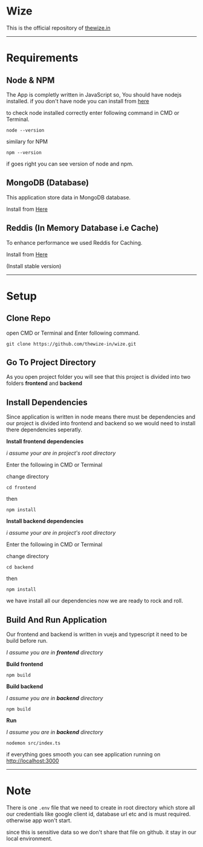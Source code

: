 # Wize

This is the official repository of [thewize.in](https://thewize.in)

---

# Requirements

## Node & NPM

The App is completly written in JavaScript so, You should have nodejs installed. if you don't have node you can install from [here](https://nodejs.org/en/)

to check node installed correctly enter following command in CMD or Terminal.

```
node --version
```

similary for NPM

```
npm --version
```

if goes right you can see version of node and npm.

## MongoDB (Database)

This application store data in MongoDB database.

Install from [Here](https://www.mongodb.com/try/download/community)

## Reddis (In Memory Database i.e Cache)

To enhance performance we used Reddis for Caching.

Install from [Here](https://redis.io/download)

(Install stable version)

---

# Setup

## Clone Repo

open CMD or Terminal and Enter following command.

```
git clone https://github.com/thewize-in/wize.git
```

## Go To Project Directory

As you open project folder you will see that this project is divided into two folders **frontend** and **backend**

## Install Dependencies

Since application is written in node means there must be dependencies and our project is divided into frontend and backend so we would need to install there dependencies seperatly.

**Install frontend dependencies**

_i assume your are in project's root directory_

Enter the following in CMD or Terminal

change directory

```
cd frontend
```

then

```
npm install
```

**Install backend dependencies**

_i assume your are in project's root directory_

Enter the following in CMD or Terminal

change directory

```
cd backend
```

then

```
npm install
```

we have install all our dependencies now we are ready to rock and roll.

## Build And Run Application

Our frontend and backend is written in vuejs and typescript it need to be build before run.

_I assume you are in **frontend** directory_

**Build frontend**

```
npm build
```

**Build backend**

_I assume you are in **backend** directory_

```
npm build
```

**Run**

_I assume you are in **backend** directory_

```
nodemon src/index.ts
```

if everything goes smooth you can see application running on [http://localhost:3000](http://localhost:3000)

---

# Note

There is one `.env` file that we need to create in root directory which store all our credentials like google client id, database url etc and is must required. otherwise app won't start.

since this is sensitive data so we don't share that file on github. it stay in our local environment.
